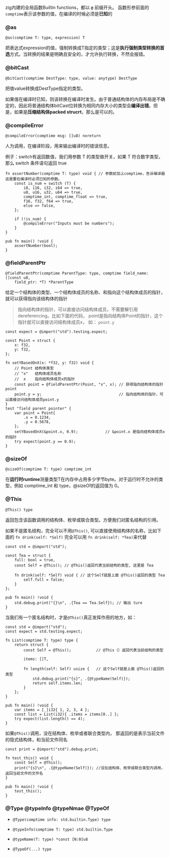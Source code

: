 zig内建的全局函数Builtin functions，都以 **`@`** 前缀开头。  函数形参前面的`comptime`表示该参数的值，在编译的时候必须是**已知**的

### @as
```zig
@as(comptime T: type, expression) T
```
把表达式expression的值，强制转换成T指定的类型；这是**执行强制类型转换的首选**方式。当转换的结果是明确且安全的，才允许执行转换，不然会报错。 


### @bitCast
```zig
@bitCast(comptime DestType: type, value: anytype) DestType
```
把值value转换成DestType指定的类型。

如果值在编译时已知，则该转换在编译时发生。由于普通结构体的内存布局是不确定的，因此将普通结构体bitCast位转换为相同内存大小的类型会**编译出错**。但是，如果是**压缩结构体packed strucrt**，那么是可以的。

### @compileError
```zig
@compileError(comptime msg: []u8) noreturn
```
人为调用，在编译阶段，用来输出编译时的错误信息。

例子：switch有返回数值，我们用参数 T 的类型做开关，如果 T 符合数字类型，那么 switch 条件语句返回 true
```zig
fn assertNumber(comptime T: type) void { // 参数前加上comptime，告诉编译器这是要在编译时必须已知的参数。
    const is_num = switch (T) {
        i8, i16, i32, i64 => true,
        u8, u16, u32, u64 => true,
        comptime_int, comptime_float => true,
        f16, f32, f64 => true,
        else => false,
    };

    if (!is_num) {
        @compileError("Inputs must be numbers");
    }
}

pub fn main() !void {
    assertNumber(bool);
}
```

### @fieldParentPtr 
```zig
@fieldParentPtr(comptime ParentType: type, comptime field_name: []const u8,
    field_ptr: *T) *ParentType
```
给定一个结构体的类型、一个结构体成员的名称、和指向这个结构体成员的指针， 就可以获得指向该结构体的指针
> 指向结构体的指针，可以直接访问结构体成员，不需要解引用dereferencing。比如下面的代码， point是指向结构体Point的指针，这个指针就可以直接访问结构体成员x， 如： `point.y`
```zig
const expect = @import("std").testing.expect;

const Point = struct {
    x: f32,
    y: f32,
};

fn setYBasedOnX(x: *f32, y: f32) void {
    // Point 结构体类型
    // "x"   结构体成员名称
    //  x    指向结构体成员x的指针
    const point = @fieldParentPtr(Point, "x", x); // 获得指向结构体的指针point
    point.y = y;                                  // 指向结构体的指针，可以直接访问结构体成员point.y
}
test "field parent pointer" {
    var point = Point{
        .x = 0.1234,
        .y = 0.5678,
    };
    setYBasedOnX(&point.x, 0.9);            // &point.x 是指向结构体成员x的指针
    try expect(point.y == 0.9);
}
```


### @sizeOf 
```zig
@sizeOf(comptime T: type) comptime_int
```
在**运行时runtime**测量类型T在内存中占用多少字节byte。对于运行时不允许的类型，例如 comptime_int 和 type，@sizeOf的返回值为 0。


### @This
```zig
@This() type
```
返回包含该函数调用的结构体、枚举或联合类型。方便我们对匿名结构的引用。

如果不是匿名结构，完全可以不用`@This()`, 可以直接使用结构体的名称，比如下面的 `fn drink(self: *Self)` 完全可以用 `fn drink(self: *Tea)`来代替
```zig
const std = @import("std");

const Tea = struct {
    full: bool = true,
    const Self = @This(); // @This()返回代表当前结构的类型, 这里是 Tea

    fn drink(self: *Self) void { // 这个Self就是上面 @This()返回的类型 Tea
        self.full = false;
    }
};

pub fn main() !void {
    std.debug.print("{}\n", .{Tea == Tea.Self}); // 输出 ture
}
```
当我们有一个匿名结构时，才是`@This()`真正发挥作用的地方，如：
```zig
const std = @import("std");
const expect = std.testing.expect;

fn List(comptime T: type) type {
    return struct {
        const Self = @This();           // @This（）返回代表当前结构的类型

        items: []T,

        fn length(self: Self) usize {   // 这个Self就是上面 @This()返回的类型
            std.debug.print("{s}", .{@typeName(Self)});
            return self.items.len;
        }
    };
}

pub fn main() !void {
    var items = [_]i32{ 1, 2, 3, 4 };
    const list = List(i32){ .items = items[0..] };
    try expect(list.length() == 4);
}
```


如果`@This()`调用，没在结构体、枚举或者联合类型内， 那返回的是表示当前文件的隐式结构体，和当前文件同名
```zig
const print = @import("std").debug.print;

fn test_this() void {
    const Self = @This();
    print("{s}\n", .{@typeName(Self)}); //没在结构体、枚举或联合类型内调用，返回当前文件的文件名
}

pub fn main() !void {
    test_this();
}
```

### @Type @typeInfo @typeNmae  @TypeOf

- `@Type(comptime info: std.builtin.Type) type`
- `@typeInfo(comptime T: type) std.builtin.Type`

- `@typeName(T: type) *const [N:0]u8`
- `@TypeOf(...) type`


